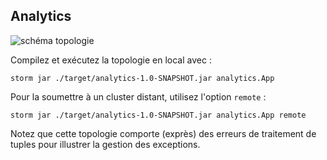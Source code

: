 ## Analytics

![schéma topologie](https://raw.githubusercontent.com/oc-courses/gerez-des-flux-de-donnees-temps-reel/master/analytics/topology.png)

Compilez et exécutez la topologie en local avec :

    storm jar ./target/analytics-1.0-SNAPSHOT.jar analytics.App

Pour la soumettre à un cluster distant, utilisez l'option `remote` :

    storm jar ./target/analytics-1.0-SNAPSHOT.jar analytics.App remote

Notez que cette topologie comporte (exprès) des erreurs de traitement de tuples pour illustrer la gestion des exceptions.

